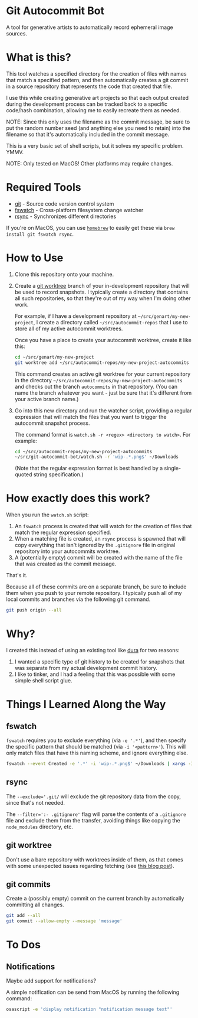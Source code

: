 # Git Autocommit Bot
A tool for generative artists to automatically record ephemeral image sources.

# What is this?
This tool watches a specified directory for the creation of files with names
that match a specified pattern, and then automatically creates a git commit in a
source repository that represents the code that created that file.

I use this while creating generative art projects so that each output created
during the development process can be tracked back to a specific code/hash
combination, allowing me to easily recreate them as needed. 

NOTE: Since this only uses the filename as the commit message, be sure to put
the random number seed (and anything else you need to retain) into the filename
so that it's automatically included in the commit message.

This is a very basic set of shell scripts, but it solves my specific problem.
YMMV.

NOTE: Only tested on MacOS! Other platforms may require changes.

# Required Tools
- [git](https://git-scm.com/) - Source code version control system
- [fswatch](https://emcrisostomo.github.io/fswatch/) - Cross-platform filesystem
  change watcher
- [rsync](https://rsync.samba.org/) - Synchronizes different directories

If you're on MacOS, you can use [`homebrew`](https://brew.sh/) to easily get
these via `brew install git fswatch rsync`.

# How to Use

1. Clone this repository onto your machine.
2. Create a [git worktree](https://git-scm.com/docs/git-worktree) branch of your
   in-development repository that will be used to record snapshots. I typically
   create a directory that contains all such repositories, so that they're out
   of my way when I'm doing other work.
   
   For example, if I have a development repository at
   `~/src/genart/my-new-project`, I create a directory called
   `~/src/autocommit-repos` that I use to store all of my active autocommit
   worktrees.
   
   Once you have a place to create your autocommit worktree, create it like
   this:

   ``` sh
   cd ~/src/genart/my-new-project
   git worktree add ~/src/autocommit-repos/my-new-project-autocommits -b autocommits
   ```

   This command creates an active git worktree for your current repository in
   the directory `~/src/autocommit-repos/my-new-project-autocommits` and checks
   out the branch `autocommits` in that repository. (You can name the branch
   whatever you want - just be sure that it's different from your active branch
   name.)
3. Go into this new directory and run the watcher script, providing a regular
   expression that will match the files that you want to trigger the autocommit
   snapshot process. 
   
   The command format is `watch.sh -r <regex> <directory to watch>`. For
   example:

   ``` sh
   cd ~/src/autocommit-repos/my-new-project-autocommits
   ~/src/git-autocommit-bot/watch.sh -r 'wip-.*.png$' ~/Downloads
   ```

   (Note that the regular expression format is best handled by a single-quoted
   string specification.)

# How exactly does this work?

When you run the `watch.sh` script:

1. An `fswatch` process is created that will watch for the creation of files
   that match the regular expression specified.
2. When a matching file is created, an `rsync` process is spawned that will copy
   everything that isn't ignored by the `.gitignore` file in original repository
   into your autocommits worktree.
3. A (potentially empty) commit will be created with the name of the file that
   was created as the commit message.

That's it.

Because all of these commits are on a separate branch, be sure to include them
when you push to your remote repository. I typically push all of my local
commits and branches via the following git command.

``` sh
git push origin --all
```

# Why?
I created this instead of using an existing tool like
[dura](https://github.com/tkellogg/dura) for two reasons:

1. I wanted a specific type of git history to be created for snapshots that was
   separate from my actual development commit history.
2. I like to tinker, and I had a feeling that this was possible with some simple
   shell script glue.

# Things I Learned Along the Way

## fswatch

`fswatch` requires you to exclude everything (via `-e '.*'`), and then specify the specific
pattern that should be matched (via `-i '<pattern>'`). This will only match files that have this naming
scheme, and ignore everything else.

``` sh
fswatch --event Created -e '.*' -i 'wip-.*.png$' ~/Downloads | xargs -I{} echo TEST: {}
```

## rsync

The `--exclude='.git/` will exclude the git repository data from the copy, since
that's not needed.

The `--filter=':- .gitignore'` flag will parse the contents of a `.gitignore`
file and exclude them from the transfer, avoiding things like copying the
`node_modules` directory, etc.

## git worktree

Don't use a bare repository with worktrees inside of them, as that comes with
some unexpected issues regarding fetching (see [this blog
post](https://morgan.cugerone.com/blog/workarounds-to-git-worktree-using-bare-repository-and-cannot-fetch-remote-branches/)).

## git commits

Create a (possibly empty) commit on the current branch by automatically
committing all changes.

``` sh
git add --all
git commit --allow-empty --message 'message'
```

# To Dos

## Notifications

Maybe add support for notifications?

A simple notification can be send from MacOS by running the following command:

``` sh
osascript -e 'display notification "notification message text"'
```

